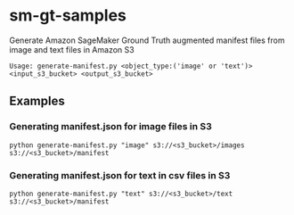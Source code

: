 # sm-gt-samples

Generate Amazon SageMaker Ground Truth augmented manifest files from image and text files in Amazon S3

```
Usage: generate-manifest.py <object_type:('image' or 'text')> <input_s3_bucket> <output_s3_bucket>
```
## Examples 
### Generating manifest.json for image files in S3
```
python generate-manifest.py "image" s3://<s3_bucket>/images s3://<s3_bucket>/manifest
```

### Generating manifest.json for text in csv files in S3
```
python generate-manifest.py "text" s3://<s3_bucket>/text s3://<s3_bucket>/manifest
```